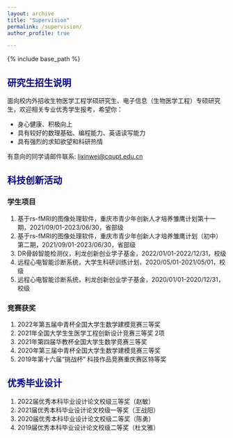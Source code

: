 ```yaml
---
layout: archive
title: "Supervision"
permalink: /supervision/
author_profile: true

---
```


{% include base_path %}

## <font color=DarkBlue>研究生招生说明</font>

面向校内外招收生物医学工程学硕研究生、电子信息（生物医学工程）专硕研究生，欢迎相关专业优秀学生报考，希望你：

- 身心健康、积极向上
- 具有较好的数理基础、编程能力、英语读写能力
- 具有强烈的求知欲望和科研热情

有意向的同学请邮件联系: lixinwei@cqupt.edu.cn

## <font color=DarkBlue>科技创新活动</font>

### 学生项目

1. 基于rs-fMRI的图像处理软件，重庆市青少年创新人才培养雏鹰计划第十一期，2021/09/01-2023/06/30，省部级
2. 基于rs-fMRI的图像处理软件，重庆市青少年创新人才培养雏鹰计划（初中）第二期，2021/09/01-2023/06/30，省部级
3. DR骨龄智能检测仪，利龙创新创业学子基金，2022/01/01-2022/12/31，校级
4. 远程心电智能诊断系统，大学生科研训练计划，2020/05/01-2021/05/01，校级
5. 远程心电智能诊断系统，利龙创新创业学子基金，2020/01/01-2020/12/31，校级

### 竞赛获奖

1. 2022年第五届中青杯全国大学生数学建模竞赛三等奖
2. 2021年全国大学生生医学工程创新设计竞赛三等奖 2项
3. 2021年第四届华教杯全国大学生数学竞赛三等奖
4. 2020年第三届中青杯全国大学生数学建模竞赛三等奖
5. 2019年第十六届“挑战杯” 科技作品竞赛重庆赛区特等奖

## <font color=DarkBlue>优秀毕业设计</font>

1. 2022届优秀本科毕业设计论文校级三等奖（赵敏）
2. 2021届优秀本科毕业设计论文校级一等奖（王战阳）
3. 2020届优秀本科毕业设计论文校级二等奖（陈勇）
4. 2019届优秀本科毕业设计论文校级二等奖（杜文雅）
